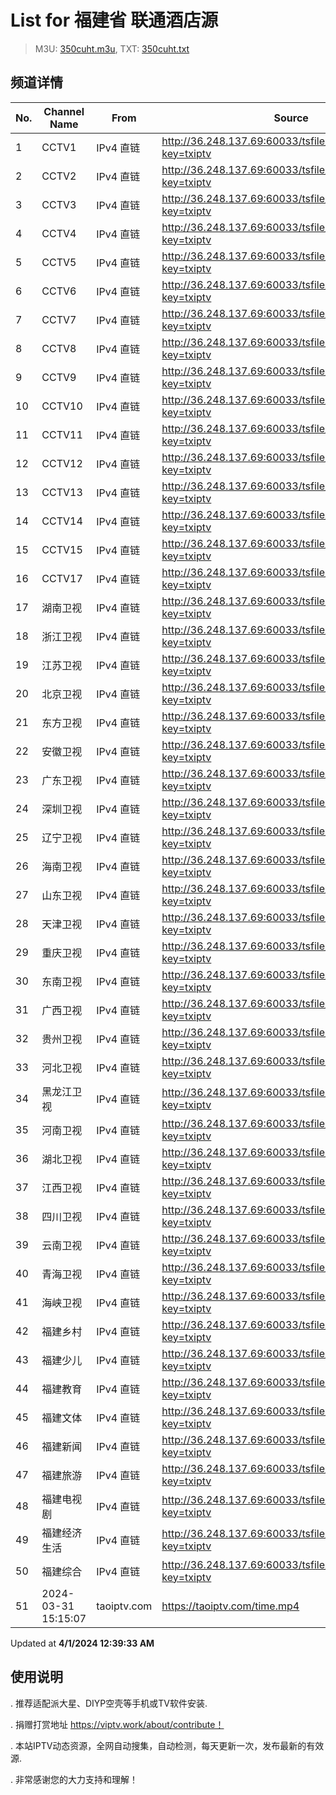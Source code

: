 # List for **福建省 联通酒店源**

> M3U: [350cuht.m3u](/350cuht.m3u), TXT: [350cuht.txt](/txt/350cuht.txt)

## 频道详情

| No. | Channel Name | From | Source |
| --- | ------------ | ---- | ------ |
| 1 | CCTV1 | IPv4 直链 | <http://36.248.137.69:60033/tsfile/live/0001_1.m3u8?key=txiptv> |
| 2 | CCTV2 | IPv4 直链 | <http://36.248.137.69:60033/tsfile/live/0002_1.m3u8?key=txiptv> |
| 3 | CCTV3 | IPv4 直链 | <http://36.248.137.69:60033/tsfile/live/0003_1.m3u8?key=txiptv> |
| 4 | CCTV4 | IPv4 直链 | <http://36.248.137.69:60033/tsfile/live/0004_1.m3u8?key=txiptv> |
| 5 | CCTV5 | IPv4 直链 | <http://36.248.137.69:60033/tsfile/live/0005_1.m3u8?key=txiptv> |
| 6 | CCTV6 | IPv4 直链 | <http://36.248.137.69:60033/tsfile/live/0006_1.m3u8?key=txiptv> |
| 7 | CCTV7 | IPv4 直链 | <http://36.248.137.69:60033/tsfile/live/0007_1.m3u8?key=txiptv> |
| 8 | CCTV8 | IPv4 直链 | <http://36.248.137.69:60033/tsfile/live/0008_1.m3u8?key=txiptv> |
| 9 | CCTV9 | IPv4 直链 | <http://36.248.137.69:60033/tsfile/live/0009_1.m3u8?key=txiptv> |
| 10 | CCTV10 | IPv4 直链 | <http://36.248.137.69:60033/tsfile/live/0010_1.m3u8?key=txiptv> |
| 11 | CCTV11 | IPv4 直链 | <http://36.248.137.69:60033/tsfile/live/0011_1.m3u8?key=txiptv> |
| 12 | CCTV12 | IPv4 直链 | <http://36.248.137.69:60033/tsfile/live/0012_1.m3u8?key=txiptv> |
| 13 | CCTV13 | IPv4 直链 | <http://36.248.137.69:60033/tsfile/live/0013_1.m3u8?key=txiptv> |
| 14 | CCTV14 | IPv4 直链 | <http://36.248.137.69:60033/tsfile/live/0014_1.m3u8?key=txiptv> |
| 15 | CCTV15 | IPv4 直链 | <http://36.248.137.69:60033/tsfile/live/0015_1.m3u8?key=txiptv> |
| 16 | CCTV17 | IPv4 直链 | <http://36.248.137.69:60033/tsfile/live/0019_1.m3u8?key=txiptv> |
| 17 | 湖南卫视 | IPv4 直链 | <http://36.248.137.69:60033/tsfile/live/0128_1.m3u8?key=txiptv> |
| 18 | 浙江卫视 | IPv4 直链 | <http://36.248.137.69:60033/tsfile/live/0124_1.m3u8?key=txiptv> |
| 19 | 江苏卫视 | IPv4 直链 | <http://36.248.137.69:60033/tsfile/live/0127_1.m3u8?key=txiptv> |
| 20 | 北京卫视 | IPv4 直链 | <http://36.248.137.69:60033/tsfile/live/0122_1.m3u8?key=txiptv> |
| 21 | 东方卫视 | IPv4 直链 | <http://36.248.137.69:60033/tsfile/live/0107_1.m3u8?key=txiptv> |
| 22 | 安徽卫视 | IPv4 直链 | <http://36.248.137.69:60033/tsfile/live/0130_1.m3u8?key=txiptv> |
| 23 | 广东卫视 | IPv4 直链 | <http://36.248.137.69:60033/tsfile/live/0125_1.m3u8?key=txiptv> |
| 24 | 深圳卫视 | IPv4 直链 | <http://36.248.137.69:60033/tsfile/live/0126_1.m3u8?key=txiptv> |
| 25 | 辽宁卫视 | IPv4 直链 | <http://36.248.137.69:60033/tsfile/live/0121_1.m3u8?key=txiptv> |
| 26 | 海南卫视 | IPv4 直链 | <http://36.248.137.69:60033/tsfile/live/1009_1.m3u8?key=txiptv> |
| 27 | 山东卫视 | IPv4 直链 | <http://36.248.137.69:60033/tsfile/live/0131_1.m3u8?key=txiptv> |
| 28 | 天津卫视 | IPv4 直链 | <http://36.248.137.69:60033/tsfile/live/0135_1.m3u8?key=txiptv> |
| 29 | 重庆卫视 | IPv4 直链 | <http://36.248.137.69:60033/tsfile/live/0142_1.m3u8?key=txiptv> |
| 30 | 东南卫视 | IPv4 直链 | <http://36.248.137.69:60033/tsfile/live/0137_1.m3u8?key=txiptv> |
| 31 | 广西卫视 | IPv4 直链 | <http://36.248.137.69:60033/tsfile/live/0113_1.m3u8?key=txiptv> |
| 32 | 贵州卫视 | IPv4 直链 | <http://36.248.137.69:60033/tsfile/live/0120_1.m3u8?key=txiptv> |
| 33 | 河北卫视 | IPv4 直链 | <http://36.248.137.69:60033/tsfile/live/0117_1.m3u8?key=txiptv> |
| 34 | 黑龙江卫视 | IPv4 直链 | <http://36.248.137.69:60033/tsfile/live/0143_1.m3u8?key=txiptv> |
| 35 | 河南卫视 | IPv4 直链 | <http://36.248.137.69:60033/tsfile/live/0139_1.m3u8?key=txiptv> |
| 36 | 湖北卫视 | IPv4 直链 | <http://36.248.137.69:60033/tsfile/live/0132_1.m3u8?key=txiptv> |
| 37 | 江西卫视 | IPv4 直链 | <http://36.248.137.69:60033/tsfile/live/0138_1.m3u8?key=txiptv> |
| 38 | 四川卫视 | IPv4 直链 | <http://36.248.137.69:60033/tsfile/live/0123_1.m3u8?key=txiptv> |
| 39 | 云南卫视 | IPv4 直链 | <http://36.248.137.69:60033/tsfile/live/0119_1.m3u8?key=txiptv> |
| 40 | 青海卫视 | IPv4 直链 | <http://36.248.137.69:60033/tsfile/live/0140_1.m3u8?key=txiptv> |
| 41 | 海峡卫视 | IPv4 直链 | <http://36.248.137.69:60033/tsfile/live/0150_1.m3u8?key=txiptv> |
| 42 | 福建乡村 | IPv4 直链 | <http://36.248.137.69:60033/tsfile/live/1001_1.m3u8?key=txiptv> |
| 43 | 福建少儿 | IPv4 直链 | <http://36.248.137.69:60033/tsfile/live/1007_1.m3u8?key=txiptv> |
| 44 | 福建教育 | IPv4 直链 | <http://36.248.137.69:60033/tsfile/live/1008_1.m3u8?key=txiptv> |
| 45 | 福建文体 | IPv4 直链 | <http://36.248.137.69:60033/tsfile/live/1006_1.m3u8?key=txiptv> |
| 46 | 福建新闻 | IPv4 直链 | <http://36.248.137.69:60033/tsfile/live/1002_1.m3u8?key=txiptv> |
| 47 | 福建旅游 | IPv4 直链 | <http://36.248.137.69:60033/tsfile/live/1004_1.m3u8?key=txiptv> |
| 48 | 福建电视剧 | IPv4 直链 | <http://36.248.137.69:60033/tsfile/live/1003_1.m3u8?key=txiptv> |
| 49 | 福建经济生活 | IPv4 直链 | <http://36.248.137.69:60033/tsfile/live/1005_1.m3u8?key=txiptv> |
| 50 | 福建综合 | IPv4 直链 | <http://36.248.137.69:60033/tsfile/live/1000_1.m3u8?key=txiptv> |
| 51 | 2024-03-31 15:15:07 | taoiptv.com | <https://taoiptv.com/time.mp4> |

Updated at **4/1/2024 12:39:33 AM**

## 使用说明

. 推荐适配派大星、DIYP空壳等手机或TV软件安装.

. 捐赠打赏地址 https://viptv.work/about/contribute！

. 本站IPTV动态资源，全网自动搜集，自动检测，每天更新一次，发布最新的有效源.

. 非常感谢您的大力支持和理解！